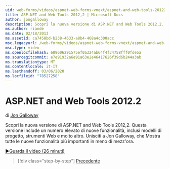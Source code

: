 ```yaml
---
uid: web-forms/videos/aspnet-web-forms-vnext/aspnet-and-web-tools-20122
title: ASP.NET and Web Tools 2012,2 | Microsoft Docs
author: jongalloway
description: Scopri la nuova versione di ASP.NET and Web Tools 2012,2. Questa versione include un numero elevato di nuove funzionalità, inclusi modelli di progetto, strumenti Web e molto altro. Jo...
ms.author: riande
ms.date: 02/18/2013
ms.assetid: ca7458bd-b238-4633-a8b4-468a4c300acc
msc.legacyurl: /web-forms/videos/aspnet-web-forms-vnext/aspnet-and-web-tools-20122
msc.type: video
ms.openlocfilehash: 689606291575ef0a324ab64f4f34758fff0fde5a
ms.sourcegitcommit: e7e91932a6e91a63e2e46417626f39d6b244a3ab
ms.translationtype: MT
ms.contentlocale: it-IT
ms.lasthandoff: 03/06/2020
ms.locfileid: "78527258"
---
```

# <a name="aspnet-and-web-tools-20122"></a>ASP.NET and Web Tools 2012.2

di [Jon Galloway](https://github.com/jongalloway)

Scopri la nuova versione di ASP.NET and Web Tools 2012,2. Questa versione include un numero elevato di nuove funzionalità, inclusi modelli di progetto, strumenti Web e molto altro. Unisciti a Jon Galloway, che Mostra tutte le nuove funzionalità più importanti in meno di mezz'ora.

[&#9654;Guarda il video (26 minuti)](https://channel9.msdn.com/Blogs/ASP-NET-Site-Videos/aspnet-and-web-tools-20122)

> [!div class="step-by-step"]
> [Precedente](getting-started-with-the-next-version-of-aspnet.md)

